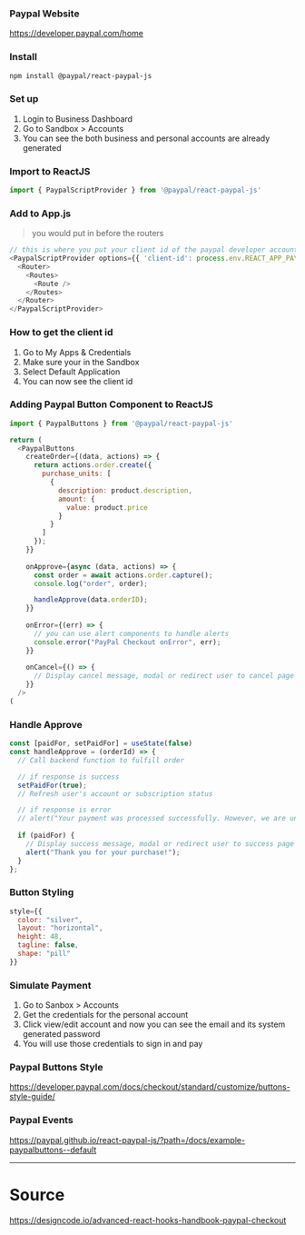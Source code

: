 ### Paypal Website
https://developer.paypal.com/home

### Install
```bash
npm install @paypal/react-paypal-js
```

### Set up
1. Login to Business Dashboard
2. Go to Sandbox > Accounts
3. You can see the both business and personal accounts are already generated


### Import to ReactJS
```javascript
import { PaypalScriptProvider } from '@paypal/react-paypal-js'
```

### Add to App.js
> you would put in before the routers
```javascript
// this is where you put your client id of the paypal developer account
<PaypalScriptProvider options={{ 'client-id': process.env.REACT_APP_PAYPAL_CLIENT_ID }}>
  <Router>
    <Routes>
      <Route />
    </Routes>
  </Router>
</PaypalScriptProvider>
```

### How to get the client id
1. Go to My Apps & Credentials
2. Make sure your in the Sandbox
3. Select Default Application
4. You can now see the client id

### Adding Paypal Button Component to ReactJS
```javascript
import { PaypalButtons } from '@paypal/react-paypal-js'

return (
  <PaypalButtons 
    createOrder={(data, actions) => {
      return actions.order.create({
        purchase_units: [
          {
            description: product.description,
            amount: {
              value: product.price
            }
          }
        ]
      });
    }}
    
    onApprove={async (data, actions) => {
      const order = await actions.order.capture(); 
      console.log("order", order);

      handleApprove(data.orderID);
    }}
    
    onError={(err) => {
      // you can use alert components to handle alerts
      console.error("PayPal Checkout onError", err);
    }}
    
    onCancel={() => {
      // Display cancel message, modal or redirect user to cancel page or back to cart
    }}
  />  
(
```

### Handle Approve
```javascript
const [paidFor, setPaidFor] = useState(false)
const handleApprove = (orderId) => {
  // Call backend function to fulfill order

  // if response is success
  setPaidFor(true);
  // Refresh user's account or subscription status

  // if response is error
  // alert("Your payment was processed successfully. However, we are unable to fulfill your purchase. Please contact us at support@designcode.io for assistance.");
  
  if (paidFor) {
    // Display success message, modal or redirect user to success page
    alert("Thank you for your purchase!");
  }
};
```

### Button Styling
```javascript
style={{
  color: "silver",
  layout: "horizontal",
  height: 48,
  tagline: false,
  shape: "pill"
}}
```

### Simulate Payment
1. Go to Sanbox > Accounts
2. Get the credentials for the personal account
3. Click view/edit account and now you can see the email and its system generated password
4. You will use those credentials to sign in and pay

### Paypal Buttons Style
https://developer.paypal.com/docs/checkout/standard/customize/buttons-style-guide/

### Paypal Events
https://paypal.github.io/react-paypal-js/?path=/docs/example-paypalbuttons--default

---

# Source
https://designcode.io/advanced-react-hooks-handbook-paypal-checkout
